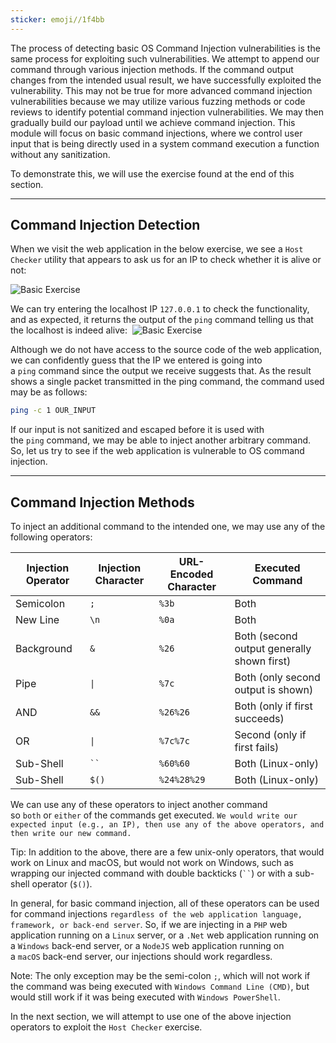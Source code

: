 ```yaml
---
sticker: emoji//1f4bb
---
```

The process of detecting basic OS Command Injection vulnerabilities is the same process for exploiting such vulnerabilities. We attempt to append our command through various injection methods. If the command output changes from the intended usual result, we have successfully exploited the vulnerability. This may not be true for more advanced command injection vulnerabilities because we may utilize various fuzzing methods or code reviews to identify potential command injection vulnerabilities. We may then gradually build our payload until we achieve command injection. This module will focus on basic command injections, where we control user input that is being directly used in a system command execution a function without any sanitization.

To demonstrate this, we will use the exercise found at the end of this section.

---

## Command Injection Detection

When we visit the web application in the below exercise, we see a `Host Checker` utility that appears to ask us for an IP to check whether it is alive or not: 

![Basic Exercise](https://academy.hackthebox.com/storage/modules/109/cmdinj_basic_exercise_1.jpg)


We can try entering the localhost IP `127.0.0.1` to check the functionality, and as expected, it returns the output of the `ping` command telling us that the localhost is indeed alive: 
![Basic Exercise](https://academy.hackthebox.com/storage/modules/109/cmdinj_basic_exercise_2.jpg)

Although we do not have access to the source code of the web application, we can confidently guess that the IP we entered is going into a `ping` command since the output we receive suggests that. As the result shows a single packet transmitted in the ping command, the command used may be as follows:


```bash
ping -c 1 OUR_INPUT
```

If our input is not sanitized and escaped before it is used with the `ping` command, we may be able to inject another arbitrary command. So, let us try to see if the web application is vulnerable to OS command injection.

---

## Command Injection Methods

To inject an additional command to the intended one, we may use any of the following operators:

|**Injection Operator**|**Injection Character**|**URL-Encoded Character**|**Executed Command**|
|---|---|---|---|
|Semicolon|`;`|`%3b`|Both|
|New Line|`\n`|`%0a`|Both|
|Background|`&`|`%26`|Both (second output generally shown first)|
|Pipe|`\|`|`%7c`|Both (only second output is shown)|
|AND|`&&`|`%26%26`|Both (only if first succeeds)|
|OR|`\|`|`%7c%7c`|Second (only if first fails)|
|Sub-Shell|` `` `|`%60%60`|Both (Linux-only)|
|Sub-Shell|`$()`|`%24%28%29`|Both (Linux-only)|

We can use any of these operators to inject another command so `both` or `either` of the commands get executed. `We would write our expected input (e.g., an IP), then use any of the above operators, and then write our new command.`

Tip: In addition to the above, there are a few unix-only operators, that would work on Linux and macOS, but would not work on Windows, such as wrapping our injected command with double backticks (` `` `) or with a sub-shell operator (`$()`).

In general, for basic command injection, all of these operators can be used for command injections `regardless of the web application language, framework, or back-end server`. So, if we are injecting in a `PHP` web application running on a `Linux` server, or a `.Net` web application running on a `Windows` back-end server, or a `NodeJS` web application running on a `macOS` back-end server, our injections should work regardless.

Note: The only exception may be the semi-colon `;`, which will not work if the command was being executed with `Windows Command Line (CMD)`, but would still work if it was being executed with `Windows PowerShell`.

In the next section, we will attempt to use one of the above injection operators to exploit the `Host Checker` exercise.


